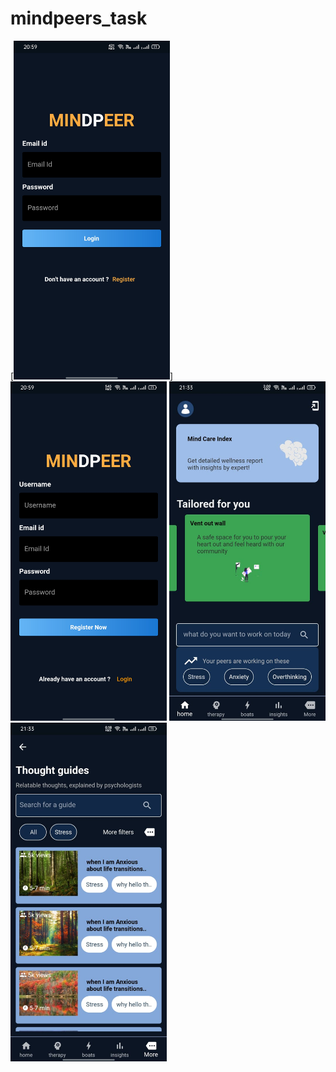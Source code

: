 # mindpeers_task
[<img src="img/WhatsApp Image 2022-06-01 at 9.02.31 PM.jpeg" width="250">]
<img src="img/WhatsApp Image 2022-06-01 at 9.02.32 PM.jpeg" width="250">
<img src="img/WhatsApp Image 2022-06-01 at 9.34.21 PM (1).jpeg" width="250">
<img src="img/WhatsApp Image 2022-06-01 at 9.34.21 PM (2).jpeg" width="250">
<img src="" width="250">
<img src="" width="250">

